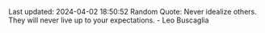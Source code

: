 Last updated: 2024-04-02 18:50:52
Random Quote: Never idealize others. They will never live up to your expectations. - Leo Buscaglia